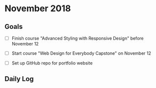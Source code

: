 # November 2018

## Goals

- [ ] Finish course "Advanced Styling with Responsive Design" before November 12
- [ ] Start course "Web Design for Everybody Capstone" on November 12
- [ ] Set up GitHub repo for portfolio website


## Daily Log
